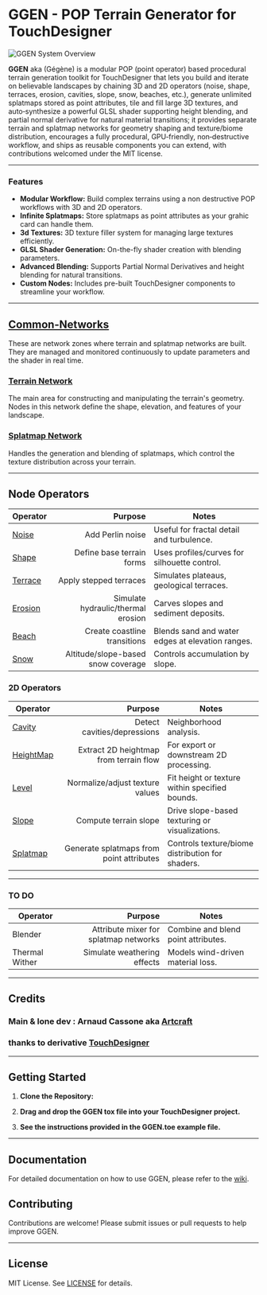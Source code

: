 # GGEN - POP Terrain Generator for TouchDesigner
![GGEN System Overview](Assets/System/GGen_alpha.png)

**GGEN** aka (Gégène) is a modular POP (point operator) based procedural terrain generation toolkit for TouchDesigner that lets you build and iterate on believable landscapes by chaining 3D and 2D operators (noise, shape, terraces, erosion, cavities, slope, snow, beaches, etc.), generate unlimited splatmaps stored as point attributes, tile and fill large 3D textures, and auto‑synthesize a powerful GLSL shader supporting height blending, and partial normal derivative for natural material transitions; it provides separate terrain and splatmap networks for geometry shaping and texture/biome distribution, encourages a fully procedural, GPU‑friendly, non‑destructive workflow, and ships as reusable components you can extend, with contributions welcomed under the MIT license.

---

### Features

- **Modular Workflow:** Build complex terrains using a non destructive POP workflows with 3D and 2D operators.
- **Infinite Splatmaps:** Store splatmaps as point attributes as your grahic card can handle them.
- **3d Textures:** 3D texture filler system for managing large textures efficiently.
- **GLSL Shader Generation:** On-the-fly shader creation with blending parameters.
- **Advanced Blending:** Supports Partial Normal Derivatives and height blending for natural transitions.
- **Custom Nodes:** Includes pre-built TouchDesigner components to streamline your workflow.

---

## [Common-Networks](https://github.com/CraftKontrol/GroundGen/wiki/Common-Networks)

These are network zones where terrain and splatmap networks are built. They are managed and monitored continuously to update parameters and the shader in real time.

### [Terrain Network](https://github.com/CraftKontrol/GroundGen/wiki/Terrain-Network)
The main area for constructing and manipulating the terrain's geometry. Nodes in this network define the shape, elevation, and features of your landscape.

### [Splatmap Network](https://github.com/CraftKontrol/GroundGen/wiki/Splatmap-Network) 
Handles the generation and blending of splatmaps, which control the texture distribution across your terrain.

---

## Node Operators

| Operator | Purpose | Notes |
|---|---:|---|
| [Noise](https://github.com/CraftKontrol/GroundGen/wiki/Noise) | Add Perlin noise | Useful for fractal detail and turbulence. |
| [Shape](https://github.com/CraftKontrol/GroundGen/wiki/Shape) | Define base terrain forms | Uses profiles/curves for silhouette control. |
| [Terrace](https://github.com/CraftKontrol/GroundGen/wiki/Terrace) | Apply stepped terraces | Simulates plateaus, geological terraces. |
| [Erosion](https://github.com/CraftKontrol/GroundGen/wiki/Erosion) | Simulate hydraulic/thermal erosion | Carves slopes and sediment deposits. |
| [Beach](https://github.com/CraftKontrol/GroundGen/wiki/Beach) | Create coastline transitions | Blends sand and water edges at elevation ranges. |
| [Snow](https://github.com/CraftKontrol/GroundGen/wiki/Snow) | Altitude/slope-based snow coverage | Controls accumulation by slope. |

### 2D Operators

| Operator | Purpose | Notes |
|---|---:|---|
| [Cavity](https://github.com/CraftKontrol/GroundGen/wiki/Cavity) | Detect cavities/depressions | Neighborhood analysis. |
| [HeightMap](https://github.com/CraftKontrol/GroundGen/wiki/HeightMap) | Extract 2D heightmap from terrain flow | For export or downstream 2D processing. |
| [Level](https://github.com/CraftKontrol/GroundGen/wiki/Level) | Normalize/adjust texture values | Fit height or texture within specified bounds. |
| [Slope](https://github.com/CraftKontrol/GroundGen/wiki/Slope) | Compute terrain slope | Drive slope-based texturing or visualizations. |
| [Splatmap](https://github.com/CraftKontrol/GroundGen/wiki/Splatmap) | Generate splatmaps from point attributes | Controls texture/biome distribution for shaders. |
---

### TO DO
| Operator | Purpose | Notes |
|---|---:|---|
| Blender | Attribute mixer for splatmap networks | Combine and blend point attributes. |
| Thermal Wither | Simulate weathering effects | Models wind-driven material loss. |

---

## Credits

### Main & lone dev : Arnaud Cassone aka [Artcraft](https://www.artcraft-zone.com)
### thanks to derivative [TouchDesigner](https://derivative.ca/)
---

## Getting Started

1. **Clone the Repository:**

2. **Drag and drop the GGEN tox file into your TouchDesigner project.**

3. **See the instructions provided in the GGEN.toe example file.**

---


## Documentation

For detailed documentation on how to use GGEN, please refer to the [wiki](https://github.com/CraftKontrol/GroundGen/wiki).

## Contributing

Contributions are welcome! Please submit issues or pull requests to help improve GGEN.

---

## License

MIT License. See [LICENSE](LICENSE) for details.
